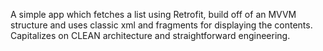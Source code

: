 A simple app which fetches a list using Retrofit, build off of an MVVM structure and uses classic xml and fragments for displaying the contents. Capitalizes on CLEAN architecture and straightforward engineering. 
